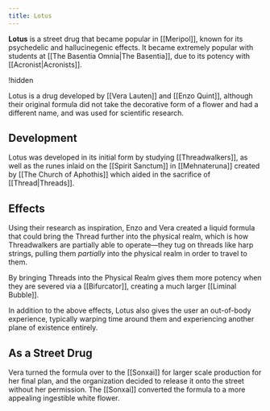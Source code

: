 ```yaml
---
title: Lotus
---
```


**Lotus** is a street drug that became popular in [[Meripol]], known for its psychedelic and hallucinegenic effects. It became extremely popular with students at [[The Basentia Omnia|The Basentia]], due to its potency with [[Acronist|Acronists]]. 

!hidden

Lotus is a drug developed by [[Vera Lauten]] and [[Enzo Quint]], although their original formula did not take the decorative form of a flower and had a different name, and was used for scientific research. 

## Development
Lotus was developed in its initial form by studying [[Threadwalkers]], as well as the runes inlaid on the [[Spirit Sanctum]] in [[Mehnateruna]] created by [[The Church of Aphothis]] which aided in the sacrifice of [[Thread|Threads]]. 

## Effects
Using their research as inspiration, Enzo and Vera created a liquid formula that could bring the Thread further into the physical realm, which is how Threadwalkers are partially able to operate—they tug on threads like harp strings, pulling them *partially* into the physical realm in order to travel to them.

By bringing Threads into the Physical Realm gives them more potency when they are severed via a [[Bifurcator]], creating a much larger [[Liminal Bubble]].

In addition to the above effects, Lotus also gives the user an out-of-body experience, typically warping time around them and experiencing another plane of existence entirely.

## As a Street Drug
Vera turned the formula over to the [[Sonxai]] for larger scale production for her final plan, and the organization decided to release it onto the street without her permission. The [[Sonxai]] converted the formula to a more appealing ingestible white flower.
